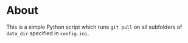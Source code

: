 # About

This is a simple Python script which runs `git pull` on all subfolders of `data_dir` specified in `config.ini`.
